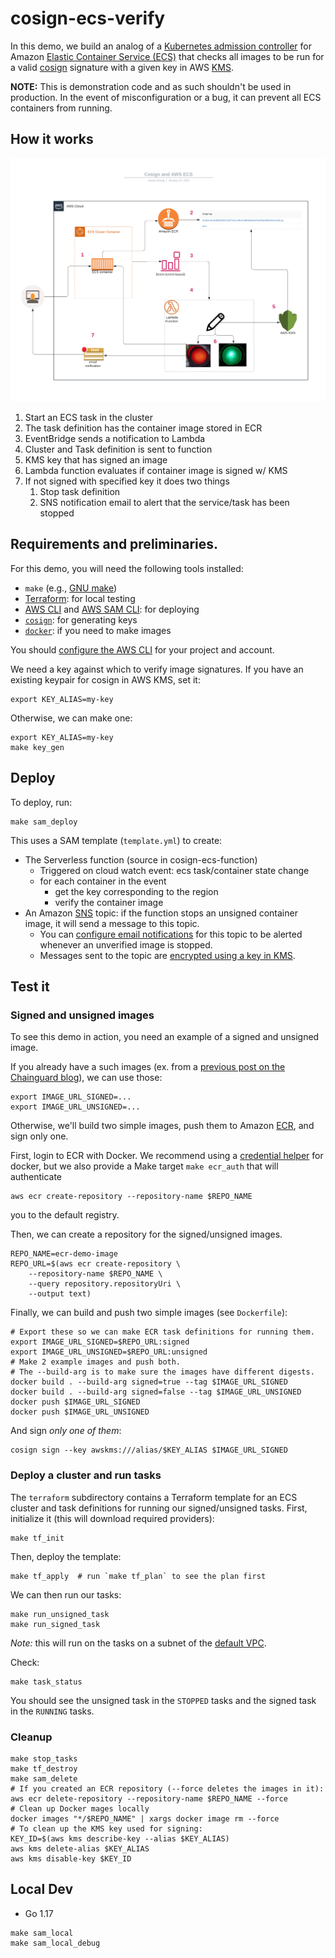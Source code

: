 # cosign-ecs-verify

In this demo, we build an analog of a [Kubernetes admission controller] for
Amazon [Elastic Container Service (ECS)][ECS] that checks all images to be run
for a valid [cosign] signature with a given key in AWS [KMS].

**NOTE:** This is demonstration code and as such shouldn't be used in
production. In the event of misconfiguration or a bug, it can prevent all ECS
containers from running.

[Kubernetes admission controller]: https://kubernetes.io/docs/reference/access-authn-authz/admission-controllers/
[ECS]: https://aws.amazon.com/ecs/
[cosign]: https://github.com/sigstore/cosign
[KMS]: https://aws.amazon.com/kms/

## How it works

![](aws-ecs-cosign-verify.png)

1. Start an ECS task in the cluster
2. The task definition has the container image stored in ECR
3. EventBridge sends a notification to Lambda
4. Cluster and Task definition is sent to function 
5. KMS key that has signed an image 
6. Lambda function evaluates if container image is signed w/ KMS
7. If not signed with specified key it does two things
   1. Stop task definition
   2. SNS notification email to alert that the service/task has been stopped

## Requirements and preliminaries.

For this demo, you will need the following tools installed:

- `make` (e.g., [GNU make])
- [Terraform]: for local testing
- [AWS CLI] and [AWS SAM CLI]: for deploying
- [`cosign`]: for generating keys
- [`docker`]: if you need to make images

[AWS CLI]: https://aws.amazon.com/cli/
[AWS SAM CLI]: https://docs.aws.amazon.com/serverless-application-model/latest/developerguide/serverless-sam-cli-install.html
[GNU make]: https://www.gnu.org/software/make/
[Terraform]: https://www.terraform.io/downloads
[`cosign`]: https://github.com/sigstore/cosign
[`docker`]: https://docs.docker.com/get-docker/

You should [configure the AWS CLI] for your project and account.

[configure the AWS CLI]: https://docs.aws.amazon.com/cli/latest/reference/configure/

We need a key against which to verify image signatures. If you have an existing
keypair for cosign in AWS KMS, set it:

``` shell
export KEY_ALIAS=my-key
```

Otherwise, we can make one:

``` shell
export KEY_ALIAS=my-key
make key_gen
```

## Deploy

To deploy, run:

```shell
make sam_deploy
```

This uses a SAM template (`template.yml`) to create:

- The Serverless function (source in cosign-ecs-function)
  - Triggered on cloud watch event: ecs task/container state change
  - for each container in the event
    - get the key corresponding to the region
    - verify the container image
- An Amazon [SNS] topic: if the function stops an unsigned container image, it
  will send a message to this topic.
  - You can [configure email notifications][sns-email] for this topic to be
    alerted whenever an unverified image is stopped.
  - Messages sent to the topic are [encrypted using a key in KMS][sns-kms].

[SNS]: https://aws.amazon.com/sns/
[sns-email]: https://docs.aws.amazon.com/sns/latest/dg/sns-email-notifications.html
[sns-kms]: https://aws.amazon.com/blogs/compute/encrypting-messages-published-to-amazon-sns-with-aws-kms/
    

## Test it

### Signed and unsigned images

To see this demo in action, you need an example of a signed and unsigned image.

If you already have a such images (ex. from a [previous post on the Chainguard blog][previous-blog]), we can use those:

[previous-blog]: https://blog.chainguard.dev/cosign-image-signing-in-aws-codepipeline/

```shell
export IMAGE_URL_SIGNED=...
export IMAGE_URL_UNSIGNED=...
```

Otherwise, we'll build two simple images, push them to Amazon [ECR], and sign only one.

[ECR]: https://aws.amazon.com/ecr/

First, login to ECR with Docker. We recommend using a [credential helper] for
docker, but we also provide a Make target `make ecr_auth` that will authenticate

``` shell
aws ecr create-repository --repository-name $REPO_NAME
```
you to the default registry.

[credential helper]: https://aws.amazon.com/blogs/compute/authenticating-amazon-ecr-repositories-for-docker-cli-with-credential-helper/

Then, we can create a repository for the signed/unsigned images.

```shell
REPO_NAME=ecr-demo-image
REPO_URL=$(aws ecr create-repository \
    --repository-name $REPO_NAME \
    --query repository.repositoryUri \
    --output text)
```
Finally, we can build and push two simple images (see `Dockerfile`):

``` shell
# Export these so we can make ECR task definitions for running them.
export IMAGE_URL_SIGNED=$REPO_URL:signed
export IMAGE_URL_UNSIGNED=$REPO_URL:unsigned
# Make 2 example images and push both.
# The --build-arg is to make sure the images have different digests.
docker build . --build-arg signed=true --tag $IMAGE_URL_SIGNED
docker build . --build-arg signed=false --tag $IMAGE_URL_UNSIGNED
docker push $IMAGE_URL_SIGNED
docker push $IMAGE_URL_UNSIGNED
```

And sign *only one of them*:

``` shell
cosign sign --key awskms:///alias/$KEY_ALIAS $IMAGE_URL_SIGNED
```

### Deploy a cluster and run tasks

The `terraform` subdirectory contains a Terraform template for an ECS cluster
and task definitions for running our signed/unsigned tasks. First, initialize
it (this will download required providers):

``` shell
make tf_init
```

Then, deploy the template:

``` shell
make tf_apply  # run `make tf_plan` to see the plan first
```

We can then run our tasks:

``` shell
make run_unsigned_task
make run_signed_task
```

*Note:* this will run on the tasks on a subnet of the [default VPC].

[default VPC]: https://docs.aws.amazon.com/vpc/latest/userguide/default-vpc.html

Check:

``` shell
make task_status
```

You should see the unsigned task in the `STOPPED` tasks and the signed task in the `RUNNING` tasks.


### Cleanup

``` shell
make stop_tasks
make tf_destroy
make sam_delete
# If you created an ECR repository (--force deletes the images in it):
aws ecr delete-repository --repository-name $REPO_NAME --force
# Clean up Docker mages locally
docker images "*/$REPO_NAME" | xargs docker image rm --force
# To clean up the KMS key used for signing:
KEY_ID=$(aws kms describe-key --alias $KEY_ALIAS)
aws kms delete-alias $KEY_ALIAS
aws kms disable-key $KEY_ID
```


## Local Dev

- Go 1.17

``` shell
make sam_local 
make sam_local_debug
```
